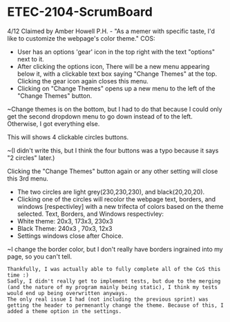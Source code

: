 # ETEC-2104-ScrumBoard
4/12
Claimed by Amber Howell
P.H. - "As a memer with specific taste, I'd like to customize the webpage's color theme."
COS:
- User has an options 'gear' icon in the top right with the text "options" next to it.
- After clicking the options icon, There will be a new menu appearing below it, with a clickable text box saying "Change Themes" at the top.  
Clicking the gear icon again closes this menu.
- Clicking on "Change Themes" opens up a new menu to the left of the "Change Themes" button.  

~Change themes is on the bottom, but I had to do that because I could only get the second dropdown menu to go down instead of to the left. Otherwise, I got everything else.

This will shows 4 clickable circles buttons.

~(I didn't write this, but I think the four buttons was a typo because it says "2 circles" later.)

Clicking the "Change Themes" button again or any other setting will close this 3rd menu.
-  The two circles are light grey(230,230,230), and black(20,20,20).
-  Clicking one of the circles will recolor the webpage text, borders, and windows [respectivley] with a new trifecta of colors based on the theme selected.
Text, Borders, and Windows respectivley:
-  White theme: 20x3, 173x3, 230x3
- Black Theme: 240x3 , 70x3, 12x3
- Settings windows close after Choice.

~I change the border color, but I don't really have borders ingrained into my page, so you can't tell.
~~~~~~~~~~~~~~~~~~~~~~~~~~~~~~~~~~~~~~~~~~~~~~~~~~~~~~~~~~~~~~~~~~~~~~~~~~~~~~~~~~~~~~~~~~~~~~~~~~~~~~~~~~~~~
Thankfully, I was actually able to fully complete all of the CoS this time :)
Sadly, I didn't really get to implement tests, but due to the merging (and the nature of my program mainly being static), I think my tests would end up being overwritten anyways.
The only real issue I had (not including the previous sprint) was getting the header to permenantly change the theme. Because of this, I added a theme option in the settings.
